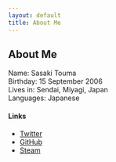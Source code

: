 ```yaml
---
layout: default
title: About Me
---
```


## About Me

Name: Sasaki Touma<br>
Birthday: 15 September 2006<br>
Lives in: Sendai, Miyagi, Japan<br>
Languages: Japanese

#### Links
* [Twitter](https://twitter.com/tsasaki915)
* [GitHub](https://github.com/t-sasaki915)
* [Steam](https://steamcommunity.com/profiles/76561199242758778)
